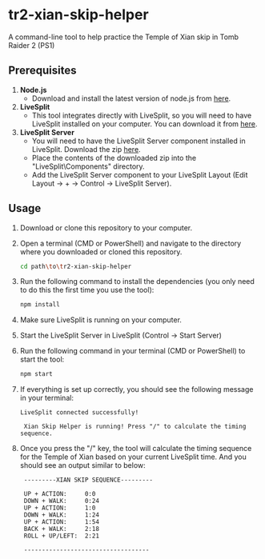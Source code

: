# tr2-xian-skip-helper

A command-line tool to help practice the Temple of Xian skip in Tomb Raider 2 (PS1)

## Prerequisites

1. **Node.js**
   - Download and install the latest version of node.js from [here](https://nodejs.org/en/download/).
2. **LiveSplit**
   - This tool integrates directly with LiveSplit, so you will need to have LiveSplit installed on your computer. You can download it from [here](https://livesplit.org/downloads/).
3. **LiveSplit Server**
   - You will need to have the LiveSplit Server component installed in LiveSplit. Download the zip [here](https://github.com/LiveSplit/LiveSplit.Server/releases).
   - Place the contents of the downloaded zip into the "LiveSplit\Components" directory.
   - Add the LiveSplit Server component to your LiveSplit Layout (Edit Layout -> + -> Control -> LiveSplit Server).

## Usage

1. Download or clone this repository to your computer.
2. Open a terminal (CMD or PowerShell) and navigate to the directory where you downloaded or cloned this repository.
   ```bash
   cd path\to\tr2-xian-skip-helper
   ```
3. Run the following command to install the dependencies (you only need to do this the first time you use the tool):
   ```bash
   npm install
   ```
4. Make sure LiveSplit is running on your computer.
5. Start the LiveSplit Server in LiveSplit (Control -> Start Server)
6. Run the following command in your terminal (CMD or PowerShell) to start the tool:
   ```bash
   npm start
   ```
7. If everything is set up correctly, you should see the following message in your terminal:

   ```
   LiveSplit connected successfully!

    Xian Skip Helper is running! Press "/" to calculate the timing sequence.
   ```

8. Once you press the "/" key, the tool will calculate the timing sequence for the Temple of Xian based on your current LiveSplit time. And you should see an output similar to below:

   ```
    ---------XIAN SKIP SEQUENCE---------

    UP + ACTION:     0:0
    DOWN + WALK:     0:24
    UP + ACTION:     1:0
    DOWN + WALK:     1:24
    UP + ACTION:     1:54
    BACK + WALK:     2:18
    ROLL + UP/LEFT:  2:21

    -----------------------------------
   ```
